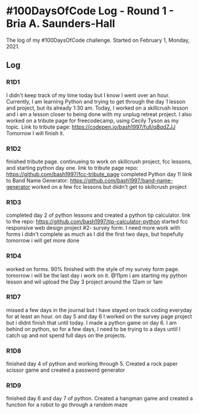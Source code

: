 # #100DaysOfCode Log - Round 1 - Bria A. Saunders-Hall

The log of my #100DaysOfCode challenge. Started on February 1, Monday, 2021.

## Log

### R1D1
I didn't keep track of my time today but I know I went over an hour. Currently, I am learning Python and trying to get through the day 1 lesson and project, but its already 1:30 am. Today, I worked on a skillcrush lesson and i am a lesson closer to being done with my unplug retreat project. I also worked on a tribute page for freecodecamp, using Cecily Tyson as my topic. Link to tribute page: https://codepen.io/bash1997/full/qBqdZJJ Tomorrow I will finish it.


### R1D2
finished tribute page. continueing to work on skillcrush project, fcc lessons, and starting python day one. link to tribute page repo: https://github.com/bash1997/fcc-tribute_page
completed Python day 1! liink to Band Name Generator: https://github.com/bash1997/band-name-generator
worked on a few fcc lessons but diidn't get to skillcrush project


### R1D3
completed day 2 of python lessons and created a python tip calculator. link to the repo: https://github.com/bash1997/tip-calculator-python
started fcc responsive web design project #2- survey form. I need more work with forms
i didn't complete as much as I did the first two days, but hopefully tomorrow i will get more done


### R1D4
worked on forms. 90% finished with the style of my survey form page. tomorrow i will be the last day i work on it. @11pm i am starting my python lesson and wil upload the Day 3 project around the 12am or 1am


### R1D7
missed a few days in the journal but i have stayed on track coding everyday for at least an hour. on day 5 and day 6 I worked on the survey page project but i didnt finish that until today. I made a python game on day 6. I am behind on python, so for a few days, I need to be trying to a days until I catch up and not spend full days on the projects.


### R1D8
finished day 4 of python and working through 5. Created a rock paper scissor game and created a password generator

### R1D9
finished day 6 and day 7 of python. Created a hangman game and created a function for a robot to go through a random maze
